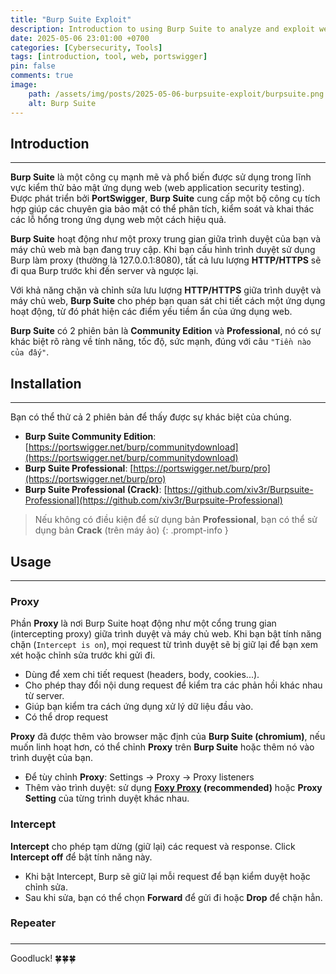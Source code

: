```yaml
---
title: "Burp Suite Exploit"
description: Introduction to using Burp Suite to analyze and exploit web vulnerabilities.
date: 2025-05-06 23:01:00 +0700
categories: [Cybersecurity, Tools]
tags: [introduction, tool, web, portswigger]
pin: false
comments: true
image:
    path: /assets/img/posts/2025-05-06-burpsuite-exploit/burpsuite.png
    alt: Burp Suite
---
```


## Introduction
---
**Burp Suite** là một công cụ mạnh mẽ và phổ biến được sử dụng trong lĩnh vực kiểm thử bảo mật ứng dụng web (web application security testing). Được phát triển bởi **PortSwigger**, **Burp Suite** cung cấp một bộ công cụ tích hợp giúp các chuyên gia bảo mật có thể phân tích, kiểm soát và khai thác các lỗ hổng trong ứng dụng web một cách hiệu quả.

**Burp Suite** hoạt động như một proxy trung gian giữa trình duyệt của bạn và máy chủ web mà bạn đang truy cập. Khi bạn cấu hình trình duyệt sử dụng Burp làm proxy (thường là 127.0.0.1:8080), tất cả lưu lượng **HTTP/HTTPS** sẽ đi qua Burp trước khi đến server và ngược lại.

Với khả năng chặn và chỉnh sửa lưu lượng **HTTP/HTTPS** giữa trình duyệt và máy chủ web, **Burp Suite** cho phép bạn quan sát chi tiết cách một ứng dụng hoạt động, từ đó phát hiện các điểm yếu tiềm ẩn của ứng dụng web.

**Burp Suite** có 2 phiên bản là **Community Edition** và **Professional**, nó có sự khác biệt rõ ràng về tính năng, tốc độ, sức mạnh, đúng với câu `"Tiền nào của đấy"`.

## Installation
---
Bạn có thể thử cả 2 phiên bản để thấy được sự khác biệt của chúng.
* **Burp Suite Community Edition**: [https://portswigger.net/burp/communitydownload](https://portswigger.net/burp/communitydownload)
* **Burp Suite Professional**: [https://portswigger.net/burp/pro](https://portswigger.net/burp/pro)
* **Burp Suite Professional (Crack)**: [https://github.com/xiv3r/Burpsuite-Professional](https://github.com/xiv3r/Burpsuite-Professional)

> Nếu không có điều kiện để sử dụng bản **Professional**, bạn có thể sử dụng bản **Crack** (trên máy ảo)
{: .prompt-info }

## Usage
---
### Proxy
Phần **Proxy** là nơi Burp Suite hoạt động như một cổng trung gian (intercepting proxy) giữa trình duyệt và máy chủ web. Khi bạn bật tính năng chặn (`Intercept is on`), mọi request từ trình duyệt sẽ bị giữ lại để bạn xem xét hoặc chỉnh sửa trước khi gửi đi.

- Dùng để xem chi tiết request (headers, body, cookies...).
- Cho phép thay đổi nội dung request để kiểm tra các phản hồi khác nhau từ server.
- Giúp bạn kiểm tra cách ứng dụng xử lý dữ liệu đầu vào.
- Có thể drop request 

**Proxy** đã được thêm vào browser mặc định của **Burp Suite (chromium)**, nếu muốn linh hoạt hơn, có thể chỉnh **Proxy** trên **Burp Suite** hoặc thêm nó vào trình duyệt của bạn.
* Để tùy chỉnh **Proxy**: Settings -> Proxy -> Proxy listeners
* Thêm vào trình duyệt: sử dụng **[Foxy Proxy](https://getfoxyproxy.org/downloads/) (recommended)** hoặc **Proxy Setting** của từng trình duyệt khác nhau.

### Intercept
**Intercept** cho phép tạm dừng (giữ lại) các request và response. Click **Intercept off** để bật tính năng này.

- Khi bật Intercept, Burp sẽ giữ lại mỗi request để bạn kiểm duyệt hoặc chỉnh sửa.
- Sau khi sửa, bạn có thể chọn **Forward** để gửi đi hoặc **Drop** để chặn hẳn.

### Repeater

###

---
Goodluck! 🍀🍀🍀